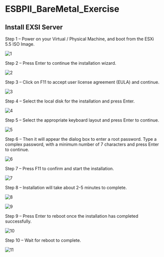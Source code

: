 # ESBPII_BareMetal_Exercise

## Install EXSI Server

Step 1 – Power on your Virtual / Physical Machine, and boot from the ESXi 5.5 ISO Image.

![1](https://cloud.githubusercontent.com/assets/20767123/17648937/79afad86-6244-11e6-94c9-eb3a08d13448.PNG)

Step 2 – Press Enter to continue the installation wizard.

![2](https://cloud.githubusercontent.com/assets/20767123/17648959/08c1699c-6245-11e6-8c5a-a54f8287be8d.PNG)

Step 3 – Click on F11 to accept user license agreement (EULA) and continue.

![3](https://cloud.githubusercontent.com/assets/20767123/17648961/1748f9bc-6245-11e6-8fcf-7c67dfa61884.jpg)

Step 4 – Select the local disk for the installation and press Enter.

![4](https://cloud.githubusercontent.com/assets/20767123/17648976/6df19634-6245-11e6-9220-809b0c9d4a67.PNG)

Step 5 – Select the appropriate keyboard layout and press Enter to continue.

![5](https://cloud.githubusercontent.com/assets/20767123/17648986/9d727c0c-6245-11e6-8a52-bbfb93831301.PNG)

Step 6 – Then it will appear the dialog box to enter a root password. Type a complex password, with a minimum number of 7 characters and press Enter to continue.

![6](https://cloud.githubusercontent.com/assets/20767123/17648988/ab4cd2dc-6245-11e6-891c-c9f31bc426c5.PNG)

Step 7 – Press F11 to confirm and start the installation.

![7](https://cloud.githubusercontent.com/assets/20767123/17648989/b9f68a76-6245-11e6-9f27-487477b361dc.jpg)

Step 8 – Installation will take about 2-5 minutes to complete.

![8](https://cloud.githubusercontent.com/assets/20767123/17649003/e9ceaf3a-6245-11e6-9452-ee439810736b.PNG)

![9](https://cloud.githubusercontent.com/assets/20767123/17649005/fbdec368-6245-11e6-9575-6aa11eb96b23.PNG)

Step 9 – Press Enter to reboot once the installation has completed successfully.

![10](https://cloud.githubusercontent.com/assets/20767123/17649008/1dffa930-6246-11e6-967d-037df5882ecd.PNG)

Step 10 – Wait for reboot to complete.

![11](https://cloud.githubusercontent.com/assets/20767123/17649007/12f675be-6246-11e6-8e88-e496dc731850.PNG)

